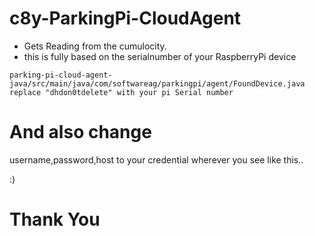 # c8y-ParkingPi-CloudAgent
* Gets Reading from the cumulocity.
* this is fully based on the serialnumber of your RaspberryPi device 
``` On This file
parking-pi-cloud-agent-java/src/main/java/com/softwareag/parkingpi/agent/FoundDevice.java
replace "dhdon0tdelete" with your pi Serial number
```
# And also change
username,password,host  to your credential wherever you see like this..
  
  
  :)
  
  # Thank You
